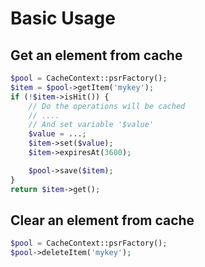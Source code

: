 # Basic Usage

## Get an element from cache

```php
$pool = CacheContext::psrFactory();
$item = $pool->getItem('mykey');
if (!$item->isHit()) {
    // Do the operations will be cached
    // ....
    // And set variable '$value'
    $value = ...;
    $item->set($value);
    $item->expiresAt(3600);

    $pool->save($item);
}
return $item->get();
```

## Clear an element from cache

```php
$pool = CacheContext::psrFactory();
$pool->deleteItem('mykey');
```
